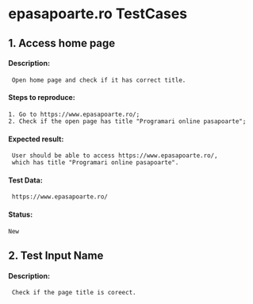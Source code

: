 
# epasapoarte.ro TestCases
    
## 1. Access home page
#### Description:
     Open home page and check if it has correct title.
#### Steps to reproduce:
    1. Go to https://www.epasapoarte.ro/;
    2. Check if the open page has title "Programari online pasapoarte";
#### Expected result:
     User should be able to access https://www.epasapoarte.ro/, 
     which has title "Programari online pasapoarte".
#### Test Data: 
     https://www.epasapoarte.ro/ 
#### Status:
    New

## 2. Test Input Name
#### Description:
     Check if the page title is coreect. 
